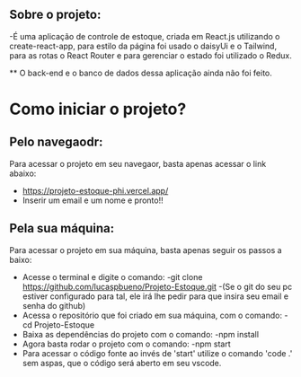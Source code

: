 ## Sobre o projeto:
  -É uma aplicação de controle de estoque, criada em React.js utilizando o
  create-react-app, para estilo da página foi usado o daisyUi e o Tailwind,
  para as rotas o React Router e para gerenciar o estado foi utilizado o Redux.

  ** O back-end e o banco de dados dessa aplicação ainda não foi feito.

# Como iniciar o projeto?

## Pelo navegaodr:
Para acessar o projeto em seu navegaor, basta apenas acessar o link abaixo:
- https://projeto-estoque-phi.vercel.app/
- Inserir um email e um nome e pronto!!

## Pela sua máquina:
Para acessar o projeto em sua máquina, basta apenas seguir os passos a baixo:
- Acesse o terminal e digite o comando:
  -git clone https://github.com/lucaspbueno/Projeto-Estoque.git
  -(Se o git do seu pc estiver configurado para tal, ele irá lhe pedir para que insira seu email e senha do github) 
- Acessa o  repositório que foi criado em sua máquina, com o comando:
  -cd Projeto-Estoque
- Baixa as dependências do projeto com o comando:
  -npm install
- Agora basta rodar o projeto com o comando:
  -npm start
- Para acessar o código fonte ao invés de 'start' utilize o comando 'code .' sem aspas, que o código será aberto em seu vscode.  
